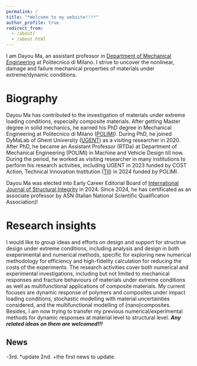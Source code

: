 ```yaml
---
permalink: /
title: "*Welcome to my website!!!*"
author_profile: true
redirect_from: 
  - /about/
  - /about.html
---
```


I am Dayou Ma, an assistant professor in [Department of Mechanical Engineering](https://www.mecc.polimi.it/en/research/faculty/dayou-ma) at Politecnico di Milano. I strive to uncover the nonlinear, damage and failure mechanical properties of materials under extreme/dynamic conditions.

Biography
======
Dayou Ma has contributed to the investigation of materials under extreme loading conditions, especially composite materials. After getting Master degree in solid mechanics, he earned his PhD degree in Mechanical Engineering at Politecnico di Milano ([POLIMI](https://www.polimi.it/)). During PhD, he joined DyMaLab of Ghent University ([UGENT](https://www.ugent.be/en)) as a visiting researcher in 2020. After PhD, he became an Assistant Professor (RTDa) at Department of Mechanical Engineering (POLIMI) in Machine and Vehicle Design till now. During the period, he worked as visiting researcher in many institutions to perform his research activities, including UGENT in 2023 funded by COST Action, Technical Innovation Institution ([TII](https://www.tii.ae/)) in 2024 funded by POLIMI.

Dayou Ma was elected into Early Career Editorial Board of [International Journal of Structural Integrity](https://www.emerald.com/insight/publication/issn/1757-9864) in 2024.
Since 2024, he has certificated as an associate professor by ASN (Italian National Scientific Qualification Association)!

Research insights
======
I would like to group ideas and efforts on design and support for structrue design under extreme conditions, including analysis and design in both exeperimental and numerical methods, specific for exploring new numerical methodology for efficiency and high-fidelity calculation for reducing the costs of the experiments.
The research activities cover both numerical and experimental investigations, including but not limited to mechanical responses and fracture behaviours of materials under extreme conditions as well as multifunctional applications of composite materials. My current focuses are dynamic response of polymers and composites under impact loading conditions, stochastic modelling with material uncertainties considered, and the multifunctional modelling of (nano)composites. Besides, I am now trying to transfer my previous numerical/experimental methods for dynamic responses at material level to structural level. 
***Any related ideas on them are welcomed!!!***

News
-----
-3rd.
*update 2nd.
+the first news to update.
